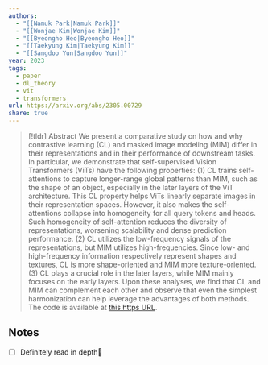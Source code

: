 ```yaml
---
authors:
  - "[[Namuk Park|Namuk Park]]"
  - "[[Wonjae Kim|Wonjae Kim]]"
  - "[[Byeongho Heo|Byeongho Heo]]"
  - "[[Taekyung Kim|Taekyung Kim]]"
  - "[[Sangdoo Yun|Sangdoo Yun]]"
year: 2023
tags:
  - paper
  - dl_theory
  - vit
  - transformers
url: https://arxiv.org/abs/2305.00729
share: true
---
```

> [!tldr] Abstract
> We present a comparative study on how and why contrastive learning (CL) and masked image modeling (MIM) differ in their representations and in their performance of downstream tasks. In particular, we demonstrate that self-supervised Vision Transformers (ViTs) have the following properties: (1) CL trains self-attentions to capture longer-range global patterns than MIM, such as the shape of an object, especially in the later layers of the ViT architecture. This CL property helps ViTs linearly separate images in their representation spaces. However, it also makes the self-attentions collapse into homogeneity for all query tokens and heads. Such homogeneity of self-attention reduces the diversity of representations, worsening scalability and dense prediction performance. (2) CL utilizes the low-frequency signals of the representations, but MIM utilizes high-frequencies. Since low- and high-frequency information respectively represent shapes and textures, CL is more shape-oriented and MIM more texture-oriented. (3) CL plays a crucial role in the later layers, while MIM mainly focuses on the early layers. Upon these analyses, we find that CL and MIM can complement each other and observe that even the simplest harmonization can help leverage the advantages of both methods. The code is available at [this https URL](https://github.com/naver-ai/cl-vs-mim).


## Notes

- [ ] Definitely read in depth🔺 